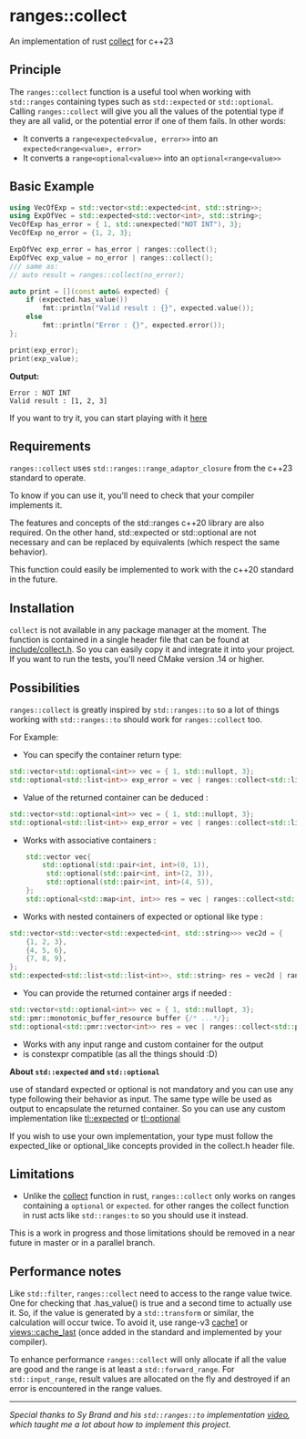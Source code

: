 # ranges::collect 

An implementation of rust [collect][1] for c++23

## Principle

The `ranges::collect` function is a useful tool when working with `std::ranges` containing types such as `std::expected` or `std::optional`.
Calling `ranges::collect` will give you all the values of the potential type if they are all valid, or the potential error if one of them fails.
In other words:

* It converts a `range<expected<value, error>>` into an `expected<range<value>, error>`
* It converts a `range<optional<value>>` into an `optional<range<value>>`

## Basic Example 

```cpp
using VecOfExp = std::vector<std::expected<int, std::string>>;
using ExpOfVec = std::expected<std::vector<int>, std::string>;
VecOfExp has_error = { 1, std::unexpected("NOT INT"), 3};
VecOfExp no_error = {1, 2, 3};

ExpOfVec exp_error = has_error | ranges::collect();
ExpOfVec exp_value = no_error | ranges::collect();
/// same as: 
// auto result = ranges::collect(no_error);

auto print = [](const auto& expected) {
    if (expected.has_value())
        fmt::println("Valid result : {}", expected.value());
    else
        fmt::println("Error : {}", expected.error());
};

print(exp_error);
print(exp_value);
```
**Output:**
```
Error : NOT INT
Valid result : [1, 2, 3]
```
If you want to try it, you can start playing with it [here][2]

## Requirements
`ranges::collect` uses `std::ranges::range_adaptor_closure` from the c++23 standard to operate.

To know if you can use it, you'll need to check that your compiler implements it.

The features and concepts of the std::ranges c++20 library are also required.
On the other hand, std::expected or std::optional are not necessary and can be replaced by equivalents (which respect the same behavior). 

This function could easily be implemented to work with the c++20 standard in the future.

## Installation
`collect` is not available in any package manager at the moment. 
The function is contained in a single header file that can be found at [include/collect.h][2]. So you can easily copy it and integrate it into your project.
If you want to run the tests, you'll need CMake version .14 or higher.

## Possibilities

`ranges::collect` is greatly inspired by `std::ranges::to` so a lot of things working with `std::ranges::to` should work for `ranges::collect` too.

For Example:

* You can specify the container return type:
```cpp
std::vector<std::optional<int>> vec = { 1, std::nullopt, 3};
std::optional<std::list<int>> exp_error = vec | ranges::collect<std::list<int>>();
```

*  Value of the returned container can be deduced :
```cpp
std::vector<std::optional<int>> vec = { 1, std::nullopt, 3};
std::optional<std::list<int>> exp_error = vec | ranges::collect<std::list>();
```

*  Works with associative containers :
```cpp
    std::vector vec{
        std::optional(std::pair<int, int>(0, 1)),
         std::optional(std::pair<int, int>(2, 3)),
         std::optional(std::pair<int, int>(4, 5)),
    };
    std::optional<std::map<int, int>> res = vec | ranges::collect<std::map<int, int>>();
```

* Works with nested containers of expected or optional like type :
```cpp
std::vector<std::vector<std::expected<int, std::string>>> vec2d = {
    {1, 2, 3},
    {4, 5, 6},
    {7, 8, 9},
};
std::expected<std::list<std::list<int>>, std::string> res = vec2d | ranges::collect<std::list<std::list<int>>>();
```

* You can provide the returned container args if needed :
```cpp
std::vector<std::optional<int>> vec = { 1, std::nullopt, 3};
std::pmr::monotonic_buffer_resource buffer {/* ...*/};
std::optional<std::pmr::vector<int>> res = vec | ranges::collect<std::pmr::vector<int>>(&buffer);
```
* Works with any input range and custom container for the output
* is constexpr compatible (as all the things should :D)

**About `std::expected` and `std::optional`** 

use of standard expected or optional is not mandatory and you can use any type following their behavior as input. The same type wille be used as output to encapsulate the returned container.
So you can use any custom implementation like [tl::expected][2] or [tl::optional][3]

If you wish to use your own implementation, your type must follow the expected_like or optional_like concepts provided in the collect.h header file.

## Limitations

* Unlike the [collect][1] function in rust, `ranges::collect` only works on ranges containing a `optional` or `expected`. for other ranges the collect function in rust acts like `std::ranges:to` so you should use it instead.

This is a work in progress and those limitations should be removed in a near future in master or in a parallel branch.

## Performance notes
Like `std::filter`, `ranges::collect` need to access to the range value twice. One for checking that .has_value() is true and a second time to actually use it. So, if the value is generated by a `std::transform` or similar, the calculation will occur twice.
To avoid it, use range-v3 [cache1][5] or [views::cache_last][6] (once added in the standard and implemented by your compiler).

To enhance performance `ranges::collect` will only allocate if all the value are good and the range is at least a `std::forward_range`.
For `std::input_range`, result values are allocated on the fly and destroyed if an error is encountered in the range values.


---

*Special thanks to Sy Brand and his `std::ranges::to` implementation [video][7], which taught me a lot about how to implement this project.*

  [1]: https://doc.rust-lang.org/std/iter/trait.Iterator.html#method.collect
  [2]: https://godbolt.org/z/4bGo5jfsv
  [3]: https://github.com/jileventreur/collect/blob/master/include/collect.h
  [4]: https://github.com/TartanLlama/expected
  [5]: https://doc.rust-lang.org/std/iter/trait.Iterator.html#method.collect
  [6]: https://ericniebler.github.io/range-v3/structranges_1_1views_1_1cache1__fn.html
  [7]: https://www.open-std.org/jtc1/sc22/wg21/docs/papers/2024/p3138r0.html
  [8]: https://www.youtube.com/watch?v=lU403RAZV0I
